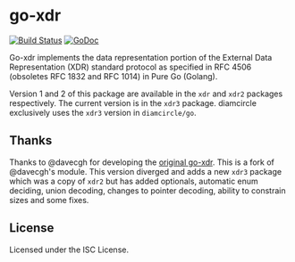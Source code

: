 # go-xdr

[![Build Status](https://github.com/diamcircle/go-xdr/workflows/Go/badge.svg)](https://github.com/diamcircle/go-xdr/actions)
[![GoDoc](https://godoc.org/github.com/diamcircle/go-xdr/xdr3?status.png)](http://godoc.org/github.com/diamcircle/go-xdr/xdr3)

Go-xdr implements the data representation portion of the External Data
Representation (XDR) standard protocol as specified in RFC 4506 (obsoletes RFC
1832 and RFC 1014) in Pure Go (Golang).

Version 1 and 2 of this package are available in the `xdr` and `xdr2` packages
respectively. The current version is in the `xdr3` package. diamcircle exclusively
uses the `xdr3` version in `diamcircle/go`.

## Thanks

Thanks to @davecgh for developing the [original go-xdr]. This is a fork of @davecgh's
module. This version diverged and adds a new `xdr3` package which was a copy of
`xdr2` but has added optionals, automatic enum deciding, union decoding,
changes to pointer decoding, ability to constrain sizes and some fixes.

## License

Licensed under the ISC License.

[original go-xdr]: https://github.com/davecgh/go-xdr

